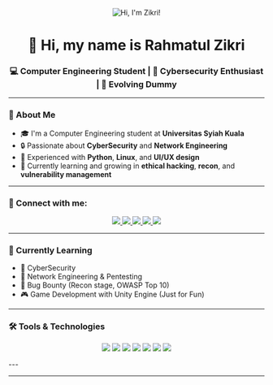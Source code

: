 <!-- Header Gif -->
<p align="center">
  <img src="https://user-images.githubusercontent.com/10498744/210012254-234538ff-d198-48aa-8964-37e6fd45d227.gif" alt="Hi, I'm Zikri!" />
</p>

<!-- Title -->
<h1 align="center">👋 Hi, my name is Rahmatul Zikri</h1>

<!-- Bio -->
<h3 align="center">💻 Computer Engineering Student | 🔐 Cybersecurity Enthusiast | 👾 Evolving Dummy </h3>

---

### 🚀 About Me

- 🎓 I'm a Computer Engineering student at **Universitas Syiah Kuala**
- 🔒 Passionate about **CyberSecurity** and **Network Engineering**
- 🐍 Experienced with **Python**, **Linux**, and **UI/UX design**
- 🌱 Currently learning and growing in **ethical hacking**, **recon**, and **vulnerability management**

---


### 🔗 Connect with me:

<p align="center">
  <a href="https://github.com/meowlaxe" target="_blank">
    <img src="https://img.shields.io/badge/GitHub-100000?logo=github&logoColor=white&style=for-the-badge" />
  </a>
  <a href="https://www.instagram.com/rhmtlzikri" target="_blank">
    <img src="https://img.shields.io/badge/-Instagram-E4405F?logo=instagram&logoColor=white&style=for-the-badge" />
  </a>
  <a href="https://www.linkedin.com/in/rahmatul-zikri-b8451126b" target="_blank">
    <img src="https://img.shields.io/badge/-LinkedIn-0077B5?logo=linkedin&logoColor=white&style=for-the-badge" />
  </a>
  <a href="https://app.hackthebox.com/profile" target="_blank">
    <img src="https://img.shields.io/badge/-HackTheBox-%239FEF00?style=for-the-badge&logo=hackthebox&logoColor=white" />
  </a>
  <a href="https://tryhackme.com/p/VanGoosewing" target="_blank">
    <img src="https://img.shields.io/badge/-TryHackMe-%23212C42?style=for-the-badge&logo=tryhackme&logoColor=white" />
  </a>
</p>

---

### 🧠 Currently Learning

- 📘 CyberSecurity 
- 🧩 Network Engineering & Pentesting
- 🧪 Bug Bounty (Recon stage, OWASP Top 10)
- 🎮 Game Development with Unity Engine (Just for Fun)

---

### 🛠️ Tools & Technologies

<p align="center"> 
  <img src="https://img.shields.io/badge/Arch%20Linux-1793D1?logo=arch-linux&logoColor=fff&style=for-the-badge" />
  <img src="https://img.shields.io/badge/Windows-0078D6?style=for-the-badge&logo=windows&logoColor=white" />
  <img src="https://img.shields.io/badge/python-3670A0?style=for-the-badge&logo=python&logoColor=ffdd54" />
  <img src="https://img.shields.io/badge/Visual%20Studio%20Code-0078d7.svg?style=for-the-badge&logo=visual-studio-code&logoColor=white" />
  <img src="https://img.shields.io/badge/Obsidian-%23483699.svg?style=for-the-badge&logo=obsidian&logoColor=white" />
   <img src="https://img.shields.io/badge/unity-%23000000.svg?style=for-the-badge&logo=unity&logoColor=white" />
  <img src="https://img.shields.io/badge/Neovim-57A143?style=for-the-badge&logo=neovim&logoColor=white" />
</p>
---




---


